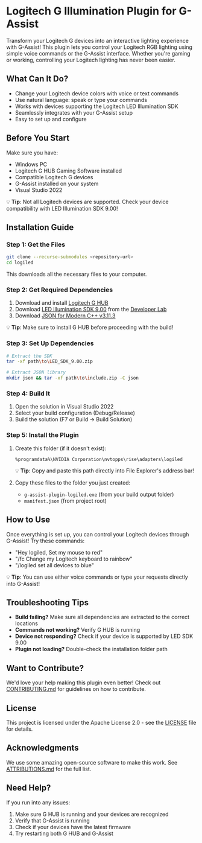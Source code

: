 # Logitech G Illumination Plugin for G-Assist

Transform your Logitech G devices into an interactive lighting experience with G-Assist! This plugin lets you control your Logitech RGB lighting using simple voice commands or the G-Assist interface. Whether you're gaming or working, controlling your Logitech lighting has never been easier.

## What Can It Do?
- Change your Logitech device colors with voice or text commands
- Use natural language: speak or type your commands
- Works with devices supporting the Logitech LED Illumination SDK
- Seamlessly integrates with your G-Assist setup
- Easy to set up and configure

## Before You Start
Make sure you have:
- Windows PC
- Logitech G HUB Gaming Software installed
- Compatible Logitech G devices
- G-Assist installed on your system
- Visual Studio 2022

💡 **Tip**: Not all Logitech devices are supported. Check your device compatibility with LED Illumination SDK 9.00!

## Installation Guide

### Step 1: Get the Files
```bash
git clone --recurse-submodules <repository-url>
cd logiled
```
This downloads all the necessary files to your computer.

### Step 2: Get Required Dependencies
1. Download and install [Logitech G HUB](https://www.logitechg.com/en-us/innovation/g-hub.html)
2. Download [LED Illumination SDK 9.00](https://www.logitechg.com/sdk/LED_SDK_9.00.zip) from the [Developer Lab](https://www.logitechg.com/en-us/innovation/developer-lab.html)
3. Download [JSON for Modern C++ v3.11.3](https://github.com/nlohmann/json/releases/download/v3.11.3/include.zip)

💡 **Tip**: Make sure to install G HUB before proceeding with the build!

### Step 3: Set Up Dependencies
```bash
# Extract the SDK
tar -xf path\to\LED_SDK_9.00.zip

# Extract JSON library
mkdir json && tar -xf path\to\include.zip -C json
```

### Step 4: Build It
1. Open the solution in Visual Studio 2022
2. Select your build configuration (Debug/Release)
3. Build the solution (F7 or Build → Build Solution)

### Step 5: Install the Plugin
1. Create this folder (if it doesn't exist):
   ```
   %programdata%\NVIDIA Corporation\nvtopps\rise\adapters\logiled
   ```
   💡 **Tip**: Copy and paste this path directly into File Explorer's address bar!

2. Copy these files to the folder you just created:
   - `g-assist-plugin-logiled.exe` (from your build output folder)
   - `manifest.json` (from project root)

## How to Use
Once everything is set up, you can control your Logitech devices through G-Assist! Try these commands:
- "Hey logiled, Set my mouse to red"
- "/fc Change my Logitech keyboard to rainbow"
- "/logiled set all devices to blue"

💡 **Tip**: You can use either voice commands or type your requests directly into G-Assist!

## Troubleshooting Tips
- **Build failing?** Make sure all dependencies are extracted to the correct locations
- **Commands not working?** Verify G HUB is running
- **Device not responding?** Check if your device is supported by LED SDK 9.00
- **Plugin not loading?** Double-check the installation folder path

## Want to Contribute?
We'd love your help making this plugin even better! Check out [CONTRIBUTING.md](CONTRIBUTING.md) for guidelines on how to contribute.

## License
This project is licensed under the Apache License 2.0 - see the [LICENSE](LICENSE) file for details.

## Acknowledgments
We use some amazing open-source software to make this work. See [ATTRIBUTIONS.md](ATTRIBUTIONS.md) for the full list.

## Need Help?
If you run into any issues:
1. Make sure G HUB is running and your devices are recognized
2. Verify that G-Assist is running
3. Check if your devices have the latest firmware
4. Try restarting both G HUB and G-Assist
